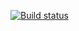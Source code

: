 [![Build status](https://ci.appveyor.com/api/projects/status/0rk54syqdngmqnw2?svg=true)](https://ci.appveyor.com/project/Yuliyarubtsova/patterns1)
